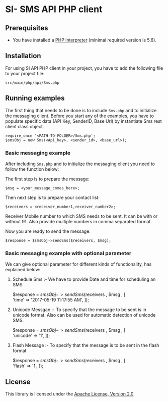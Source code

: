 SI- SMS API PHP client
============================

Prerequisites
-------------

- You have installed a [PHP interpreter](http://php.net/manual/en/install.php) (minimal required version is 5.6).

Installation
-----------

For using SI API PHP client in your project, you have to add the following file to your project file:

	src/main/php/api/Sms.php

Running examples
----------------

The first thing that needs to be done is to include `Sms.php` and to initialize the messaging client. Before you start any of the examples, you have to populate specific data (API Key, SenderID, Base Url) by instantiate Sms rest client class object.	

	require_once '<PATH-TO-FOLDER>/Sms.php';
	$smsObj = new Sms(<Api_key>, <sender_id>, <base_url>);

### Basic messaging example

After including `Sms.php` and to initialize the messaging client you need to follow the function below:

The first step is to prepare the message:

    $msg = <your_message_comes_here>;

Then next step is to prepare your contact list:
	
	$receivers = <receiver_number1,receiver_number2>;

Receiver Mobile number to which SMS needs to be sent. It can be with or without 91. Also provide multiple numbers in comma separated format.

Now you are ready to send the message:

	$response = $smsObj->sendSms($receivers, $msg);

### Basic messaging example with optional parameter

We can give optional parameter for different kinds of functionality, has explained below:

1. Schedule Sms :- We have to provide Date and time for scheduling an SMS

	$response = $smsObj->sendSms($receivers , $msg , [    
    'time'    => '2017-05-19 11:17:55 AM',
    ]);

2. Unicode Messgae :- To specify that the message to be sent is in unicode format. Also can be used for automatic detection of unicode SMS.
	
	$response = $smsObj->sendSms($receivers , $msg , [    
    'unicode'    => '1',
    ]);

3. Flash Message :- To specify that the message is to be sent in the flash format

	$response = $smsObj->sendSms($receivers , $msg , [    
    'flash'    => '1',
    ]);

License
-------

This library is licensed under the [Apache License, Version 2.0](http://www.apache.org/licenses/LICENSE-2.0)